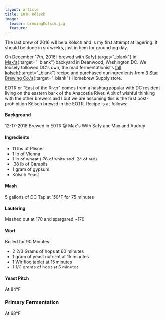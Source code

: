 ```yaml
---
layout: article
title: EOTR Kölsch
image:
  teaser: brewingKolsch.jpg
  feature:
---
```


The last brew of 2016 will be a Kölsch and is my first attempt at lagering.  It should be done in six weeks, just in tiem for groundhog day.

On December 17th, 2016 I brewed with [Safy](https://twitter.com/_cloudbuster){:target="_blank"} in [Max's](https://twitter.com/richmanmax?ref_src=twsrc%5Egoogle%7Ctwcamp%5Eserp%7Ctwgr%5Eauthor){:target="_blank"} backyard in Deanwood, Washington DC.  We loosely followed DC's own, the mad fermentationist's [fall kolsch](http://www.themadfermentationist.com/2010/09/fall-kolsch-recipe.html){:target="_blank"} recipe and  purchased our ingredients from [3 Star Brewing Co.'s](http://3starsbrewing.com/){:target="_blank"} Homebrew Supply store.

EOTR or "East of the River" comes from a hashtag popular with DC resident living on the eastern bank of the Anacostia River.  A bit of wishful thinking with the other brewers and I but we are assuming this is the first post-prohibition Kölsch brewed in the EOTR.  Recipe is as follows:


#### Background
12-17-2016
Brewed in EOTR @ Max's
With Safy and Max and Audrey

#### Ingredients
- 11 lbs of Plisner
- 1 lb of Vienna
- 1 lb of wheat (.76 of white and .24 of red)
- .38 lb of Carapils
- 1 gram of gypsum
- Kölsch Yeast

#### Mash
5 gallons of DC Tap at 150°F for 75 minutes

#### Lautering
Mashed out at 170 and spargared ~170

#### Wort
Boiled for 90 Minutes:

  - 2 2/3 Grams of hops at 60 minutes
  - 1 gram of yeast nutrient at 15 minutes
  - 1 Wirlfloc tablet at 15 minutes
  - 1 1/3 grams of hops at 5 minutes

#### Yeast Pitch
At 84°F

### Primary Fermentation
At 68°F
